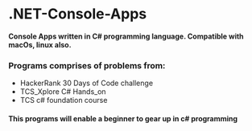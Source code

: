 # .NET-Console-Apps
<b>Console Apps written in C# programming language. Compatible with macOs, linux also.</b>
<h3>Programs comprises of problems from:</h3>
<ul>
  <li>HackerRank 30 Days of Code challenge</li>
  <li>TCS_Xplore C# Hands_on</li>
  <li>TCS c# foundation course</li> 
</ul>
<h4>This programs will enable a beginner to gear up in c# programming</h4>
